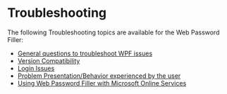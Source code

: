 [title]: # (Troubleshooting)
[tags]: # (WPF)
[priority]: # (80)
# Troubleshooting

The following Troubleshooting topics are available for the Web Password Filler:

* [General questions to troubleshoot WPF issues](ts-questions.md)
* [Version Compatibility](ts-qs-2.md)
* [Login Issues](ts-qs-3.md)
* [Problem Presentation/Behavior experienced by the user](ts-qs-4.md)
* [Using Web Password Filler with Microsoft Online Services](../using-wpf/mos.md)
